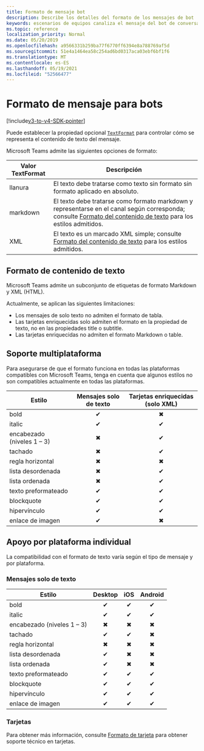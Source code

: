 ```yaml
---
title: Formato de mensaje bot
description: Describe los detalles del formato de los mensajes de bot
keywords: escenarios de equipos canaliza el mensaje del bot de conversación
ms.topic: reference
localization_priority: Normal
ms.date: 05/20/2019
ms.openlocfilehash: a9566331b259ba77f6770ff6394e8a788769af5d
ms.sourcegitcommit: 51e4a1464ea58c254ad6bd0317aca03ebf6bf1f6
ms.translationtype: MT
ms.contentlocale: es-ES
ms.lasthandoff: 05/19/2021
ms.locfileid: "52566477"
---
```

# <a name="message-formatting-for-bots"></a>Formato de mensaje para bots

[!include[v3-to-v4-SDK-pointer](~/includes/v3-to-v4-pointer-bots.md)]

Puede establecer la propiedad opcional [`TextFormat`](/bot-framework/dotnet/bot-builder-dotnet-create-messages#customizing-a-message) para controlar cómo se representa el contenido de texto del mensaje.

Microsoft Teams admite las siguientes opciones de formato:

| Valor TextFormat | Descripción |
| --- | --- |
| llanura | El texto debe tratarse como texto sin formato sin formato aplicado en absoluto. |
| markdown | El texto debe tratarse como formato markdown y representarse en el canal según corresponda; consulte [Formato del contenido de texto](#formatting-text-content) para los estilos admitidos. |
| XML | El texto es un marcado XML simple; consulte [Formato del contenido de texto](#formatting-text-content) para los estilos admitidos. |

## <a name="formatting-text-content"></a>Formato de contenido de texto

Microsoft Teams admite un subconjunto de etiquetas de formato Markdown y XML (HTML).

Actualmente, se aplican las siguientes limitaciones:

* Los mensajes de solo texto no admiten el formato de tabla.
* Las tarjetas enriquecidas solo admiten el formato en la propiedad de texto, no en las propiedades title o subtitle.
* Las tarjetas enriquecidas no admiten el formato Markdown o table.

## <a name="cross-platform-support"></a>Soporte multiplataforma

Para asegurarse de que el formato funciona en todas las plataformas compatibles con Microsoft Teams, tenga en cuenta que algunos estilos no son compatibles actualmente en todas las plataformas.

| Estilo                     | Mensajes solo de texto | Tarjetas enriquecidas (solo XML) |
| ---                       | :---: | :---: |
| bold                      | ✔ | ✖ |
| italic                    | ✔ | ✔ |
| encabezado (niveles 1 &ndash; 3) | ✖ | ✔ |
| tachado             | ✖ | ✔ |
| regla horizontal           | ✖ | ✖ |
| lista desordenada            | ✖ | ✔ |
| lista ordenada              | ✖ | ✔ |
| texto preformateado         | ✔ | ✔ |
| blockquote                | ✔ | ✔ |
| hipervínculo                 | ✔ | ✔ |
| enlace de imagen                | ✔ | ✖ |

## <a name="support-by-individual-platform"></a>Apoyo por plataforma individual

La compatibilidad con el formato de texto varía según el tipo de mensaje y por plataforma.

### <a name="text-only-messages"></a>Mensajes solo de texto

| Estilo                     | Desktop | iOS | Android |
| ---                       | :---: | :---: | :---: |
| bold                      | ✔ | ✔ | ✔ |
| italic                    | ✔ | ✔ | ✔ |
| encabezado (niveles 1 &ndash; 3) | ✖ | ✖ | ✖ |
| tachado             | ✔ | ✔ | ✖ |
| regla horizontal           | ✖ | ✖ | ✖ |
| lista desordenada            | ✔ | ✖ | ✖ |
| lista ordenada              | ✔ | ✖ | ✖ |
| texto preformateado         | ✔ | ✔ | ✔ |
| blockquote                | ✔ | ✔ | ✔ |
| hipervínculo                 | ✔ | ✔ | ✔ |
| enlace de imagen                | ✔ | ✔ | ✔ |

### <a name="cards"></a>Tarjetas

Para obtener más información, consulte [Formato de tarjeta](~/task-modules-and-cards/cards/cards-format.md) para obtener soporte técnico en tarjetas.
